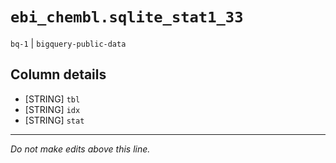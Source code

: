 # `ebi_chembl.sqlite_stat1_33`
`bq-1` | `bigquery-public-data`

## Column details
* [STRING]    `tbl`
* [STRING]    `idx`
* [STRING]    `stat`

-------------------------------------------------------------------------------
*Do not make edits above this line.*
